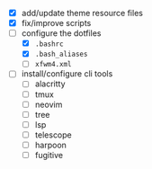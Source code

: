 - [x] add/update theme resource files
- [x] fix/improve scripts
- [ ] configure the dotfiles
    - [x] `.bashrc`
    - [x] `.bash_aliases`
    - [ ] `xfwm4.xml`
- [ ] install/configure cli tools
    - [ ] alacritty
    - [ ] tmux
    - [ ] neovim
    - [ ] tree
    - [ ] lsp
    - [ ] telescope
    - [ ] harpoon
    - [ ] fugitive